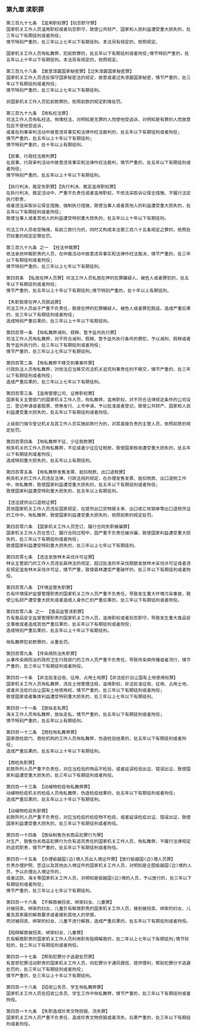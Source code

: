 ### 第九章 渎职罪

    第三百九十七条 【滥用职权罪】【玩忽职守罪】
    国家机关工作人员滥用职权或者玩忽职守，致使公共财产、国家和人民利益遭受重大损失的，处三年以下有期徒刑或者拘役;
    情节特别严重的，处三年以上七年以下有期徒刑。本法另有规定的，依照规定。
    
    国家机关工作人员徇私舞弊，犯前款罪的，处五年以下有期徒刑或者拘役;情节特别严重的，处五年以上十年以下有期徒刑。本法另有规定的，依照规定。
    
    第三百九十八条 【故意泄露国家秘密罪】【过失泄露国家秘密罪】
    国家机关工作人员违反保守国家秘密法的规定，故意或者过失泄露国家秘密，情节严重的，处三年以下有期徒刑或者拘役;
    情节特别严重的，处三年以上七年以下有期徒刑。
    
    非国家机关工作人员犯前款罪的，依照前款的规定酌情处罚。
    
    第三百九十九条 【徇私枉法罪】
    司法工作人员徇私枉法、徇情枉法，对明知是无罪的人而使他受追诉、对明知是有罪的人而故意包庇不使他受追诉，
    或者在刑事审判活动中故意违背事实和法律作枉法裁判的，处五年以下有期徒刑或者拘役;
    情节严重的，处五年以上十年以下有期徒刑;
    情节特别严重的，处十年以上有期徒刑。
    
    【民事、行政枉法裁判罪】
    在民事、行政审判活动中故意违背事实和法律作枉法裁判，情节严重的，处五年以下有期徒刑或者拘役;
    情节特别严重的，处五年以上十年以下有期徒刑。
    
    【执行判决、裁定失职罪】【执行判决、裁定滥用职权罪】
    在执行判决、裁定活动中，严重不负责任或者滥用职权，不依法采取诉讼保全措施、不履行法定执行职责，
    或者违法采取诉讼保全措施、强制执行措施，致使当事人或者其他人的利益遭受重大损失的，处五年以下有期徒刑或者拘役;
    致使当事人或者其他人的利益遭受特别重大损失的，处五年以上十年以下有期徒刑。
    
    司法工作人员收受贿赂，有前三款行为的，同时又构成本法第三百八十五条规定之罪的，依照处罚较重的规定定罪处罚。
    
    第三百九十九条 之一 【枉法仲裁罪】
    依法承担仲裁职责的人员，在仲裁活动中故意违背事实和法律作枉法裁决，情节严重的，处三年以下有期徒刑或者拘役;
    情节特别严重的，处三年以上七年以下有期徒刑。
    
    第四百条 【私放在押人员罪】司法工作人员私放在押的犯罪嫌疑人、被告人或者罪犯的，处五年以下有期徒刑或者拘役;
    情节严重的，处五年以上十年以下有期徒刑;情节特别严重的，处十年以上有期徒刑。
    
    【失职致使在押人员脱逃罪】
    司法工作人员由于严重不负责任，致使在押的犯罪嫌疑人、被告人或者罪犯脱逃，造成严重后果的，处三年以下有期徒刑或者拘役;
    造成特别严重后果的，处三年以上十年以下有期徒刑。
    
    第四百零一条 【徇私舞弊减刑、假释、暂予监外执行罪】
    司法工作人员徇私舞弊，对不符合减刑、假释、暂予监外执行条件的罪犯，予以减刑、假释或者暂予监外执行的，处三年以下有期徒刑或者拘役;
    情节严重的，处三年以上七年以下有期徒刑。
    
    第四百零二条 【徇私舞弊不移交刑事案件罪】
    行政执法人员徇私舞弊，对依法应当移交司法机关追究刑事责任的不移交，情节严重的，处三年以下有期徒刑或者拘役;
    造成严重后果的，处三年以上七年以下有期徒刑。
    
    第四百零三条 【滥用管理公司、证券职权罪】
    国家有关主管部门的国家机关工作人员，徇私舞弊，滥用职权，对不符合法律规定条件的公司设立、登记申请或者股票、债券发行、上市申请，予以批准或者登记，致使公共财产、国家和人民利益遭受重大损失的，处五年以下有期徒刑或者拘役。
    
    上级部门强令登记机关及其工作人员实施前款行为的，对其直接负责的主管人员，依照前款的规定处罚。
    
    第四百零四条 【徇私舞弊不征、少征税款罪】
    税务机关的工作人员徇私舞弊，不征或者少征应征税款，致使国家税收遭受重大损失的，处五年以下有期徒刑或者拘役;
    造成特别重大损失的，处五年以上有期徒刑。
    
    第四百零五条 【徇私舞弊发售发票、抵扣税款、出口退税罪】
    税务机关的工作人员违反法律、行政法规的规定，在办理发售发票、抵扣税款、出口退税工作中，徇私舞弊，致使国家利益遭受重大损失的，处五年以下有期徒刑或者拘役;
    致使国家利益遭受特别重大损失的，处五年以上有期徒刑。
    
    【违法提供出口退税证罪】
    其他国家机关工作人员违反国家规定，在提供出口货物报关单、出口收汇核销单等出口退税凭证的工作中，徇私舞弊，致使国家利益遭受重大损失的，依照前款的规定处罚。
    
    第四百零六条 【国家机关工作人员签订、履行合同失职被骗罪】
    国家机关工作人员在签订、履行合同过程中，因严重不负责任被诈骗，致使国家利益遭受重大损失的，处三年以下有期徒刑或者拘役;
    致使国家利益遭受特别重大损失的，处三年以上七年以下有期徒刑。
    
    第四百零七条 【违法发放林木采伐许可证罪】
    林业主管部门的工作人员违反森林法的规定，超过批准的年采伐限额发放林木采伐许可证或者违反规定滥发林木采伐许可证，情节严重，致使森林遭受严重破坏的，处三年以下有期徒刑或者拘役。
    
    第四百零八条 【环境监管失职罪】
    负有环境保护监督管理职责的国家机关工作人员严重不负责任，导致发生重大环境污染事故，致使公私财产遭受重大损失或者造成人身伤亡的严重后果的，处三年以下有期徒刑或者拘役。
    
    第四百零八条 之一 【食品监管渎职罪】
    负有食品安全监督管理职责的国家机关工作人员，滥用职权或者玩忽职守，导致发生重大食品安全事故或者造成其他严重后果的，处五年以下有期徒刑或者拘役;
    造成特别严重后果的，处五年以上十年以下有期徒刑。
    
    徇私舞弊犯前款罪的，从重处罚。
    
    第四百零九条 【传染病防治失职罪】
    从事传染病防治的政府卫生行政部门的工作人员严重不负责任，导致传染病传播或者流行，情节严重的，处三年以下有期徒刑或者拘役。
    
    第四百一十条 【非法批准征收、征用、占用土地罪】【非法低价出让国有土地使用权罪】
    国家机关工作人员徇私舞弊，违反土地管理法规，滥用职权，非法批准征收、征用、占用土地，或者非法低价出让国有土地使用权，情节严重的，处三年以下有期徒刑或者拘役;
    致使国家或者集体利益遭受特别重大损失的，处三年以上七年以下有期徒刑。
    
    第四百一十一条 【放纵走私罪】
    海关工作人员徇私舞弊，放纵走私，情节严重的，处五年以下有期徒刑或者拘役;
    情节特别严重的，处五年以上有期徒刑。
    
    第四百一十二条 【商检徇私舞弊罪】
    国家商检部门、商检机构的工作人员徇私舞弊，伪造检验结果的，处五年以下有期徒刑或者拘役;
    造成严重后果的，处五年以上十年以下有期徒刑。
    
    【商检失职罪】
    前款所列人员严重不负责任，对应当检验的物品不检验，或者延误检验出证、错误出证，致使国家利益遭受重大损失的，处三年以下有期徒刑或者拘役。
    
    第四百一十三条 【动植物检疫徇私舞弊罪】
    动植物检疫机关的检疫人员徇私舞弊，伪造检疫结果的，处五年以下有期徒刑或者拘役;
    造成严重后果的，处五年以上十年以下有期徒刑。
    
    【动植物检疫失职罪】
    前款所列人员严重不负责任，对应当检疫的检疫物不检疫，或者延误检疫出证、错误出证，致使国家利益遭受重大损失的，处三年以下有期徒刑或者拘役。
    
    第四百一十四条 【放纵制售伪劣商品犯罪行为罪】
    对生产、销售伪劣商品犯罪行为负有追究责任的国家机关工作人员，徇私舞弊，不履行法律规定的追究职责，情节严重的，处五年以下有期徒刑或者拘役。
    
    第四百一十五条 【办理偷越国(边)境人员出入境证件罪】【放行偷越国(边)境人员罪】
    负责办理护照、签证以及其他出入境证件的国家机关工作人员，对明知是企图偷越国(边)境的人员，予以办理出入境证件的，
    或者边防、海关等国家机关工作人员，对明知是偷越国(边)境的人员，予以放行的，处三年以下有期徒刑或者拘役;
    情节严重的，处三年以上七年以下有期徒刑。
    
    第四百一十六条 【不解救被拐卖、绑架妇女、儿童罪】
    对被拐卖、绑架的妇女、儿童负有解救职责的国家机关工作人员，接到被拐卖、绑架的妇女、儿童及其家属的解救要求或者接到其他人的举报，
    而对被拐卖、绑架的妇女、儿童不进行解救，造成严重后果的，处五年以下有期徒刑或者拘役。
    
    【阻碍解救被拐卖、绑架妇女、儿童罪】
    负有解救职责的国家机关工作人员利用职务阻碍解救的，处二年以上七年以下有期徒刑;情节较轻的，处二年以下有期徒刑或者拘役。
    
    第四百一十七条 【帮助犯罪分子逃避处罚罪】
    有查禁犯罪活动职责的国家机关工作人员，向犯罪分子通风报信、提供便利，帮助犯罪分子逃避处罚的，处三年以下有期徒刑或者拘役;
    情节严重的，处三年以上十年以下有期徒刑。
    
    第四百一十八条 【招收公务员、学生徇私舞弊罪】
    国家机关工作人员在招收公务员、学生工作中徇私舞弊，情节严重的，处三年以下有期徒刑或者拘役。
    
    第四百一十九条 【失职造成珍贵文物损毁、流失罪】
    国家机关工作人员严重不负责任，造成珍贵文物损毁或者流失，后果严重的，处三年以下有期徒刑或者拘役。
